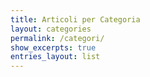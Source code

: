 ```yaml
---
title: Articoli per Categoria
layout: categories
permalink: /categori/
show_excerpts: true
entries_layout: list
---
```

